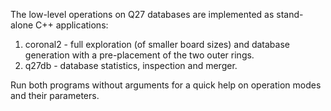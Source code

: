 The low-level operations on Q27 databases are implemented as stand-alone
C++ applications:
1. coronal2 - full exploration (of smaller board sizes) and database generation
   with a pre-placement of the two outer rings.
2. q27db - database statistics, inspection and merger.

Run both programs without arguments for a quick help on operation modes and
their parameters.
